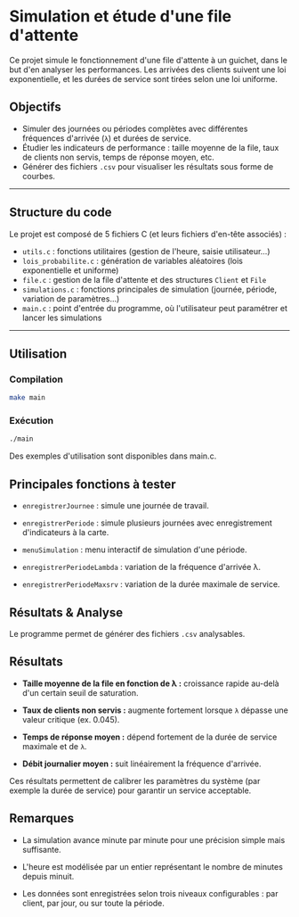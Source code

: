 # Simulation et étude d'une file d'attente

Ce projet simule le fonctionnement d'une file d'attente à un guichet, dans le but d'en analyser les performances. Les arrivées des clients suivent une loi exponentielle, et les durées de service sont tirées selon une loi uniforme.

## Objectifs

- Simuler des journées ou périodes complètes avec différentes fréquences d'arrivée (`λ`) et durées de service.
- Étudier les indicateurs de performance : taille moyenne de la file, taux de clients non servis, temps de réponse moyen, etc.
- Générer des fichiers `.csv` pour visualiser les résultats sous forme de courbes.

---

## Structure du code

Le projet est composé de 5 fichiers C (et leurs fichiers d'en-tête associés) :

- `utils.c` : fonctions utilitaires (gestion de l'heure, saisie utilisateur…)
- `lois_probabilite.c` : génération de variables aléatoires (lois exponentielle et uniforme)
- `file.c` : gestion de la file d'attente et des structures `Client` et `File`
- `simulations.c` : fonctions principales de simulation (journée, période, variation de paramètres…)
- `main.c` : point d'entrée du programme, où l'utilisateur peut paramétrer et lancer les simulations

---

##  Utilisation

### Compilation

```bash
make main
```

### Exécution

```bash
./main
```

Des exemples d'utilisation sont disponibles dans main.c.

## Principales fonctions à tester

* `enregistrerJournee` : simule une journée de travail.

* `enregistrerPeriode` : simule plusieurs journées avec enregistrement d'indicateurs à la carte.

* `menuSimulation` : menu interactif de simulation d'une période.

* `enregistrerPeriodeLambda` : variation de la fréquence d'arrivée λ.

* `enregistrerPeriodeMaxsrv` : variation de la durée maximale de service.

## Résultats & Analyse

Le programme permet de générer des fichiers `.csv` analysables.


## Résultats

* **Taille moyenne de la file en fonction de λ :** croissance rapide au-delà d'un certain seuil de saturation.

* **Taux de clients non servis :** augmente fortement lorsque `λ` dépasse une valeur critique (ex. 0.045).

* **Temps de réponse moyen :** dépend fortement de la durée de service maximale et de `λ`.

* **Débit journalier moyen :** suit linéairement la fréquence d'arrivée.

Ces résultats permettent de calibrer les paramètres du système (par exemple la durée de service) pour garantir un service acceptable.

## Remarques

* La simulation avance minute par minute pour une précision simple mais suffisante.

* L'heure est modélisée par un entier représentant le nombre de minutes depuis minuit.

* Les données sont enregistrées selon trois niveaux configurables : par client, par jour, ou sur toute la période.
